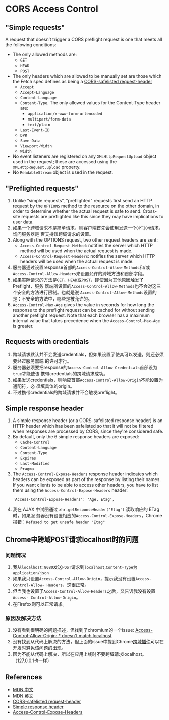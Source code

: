 # CORS Access Control

## "Simple requests"
A request that doesn’t trigger a CORS preflight request is one that meets all
the following conditions:
* The only allowed methods are:
    * `GET`
    * `HEAD`
    * `POST`
* The only headers which are allowed to be manually set are those which the
Fetch spec defines as being a [CORS-safelisted request-header](https://fetch.spec.whatwg.org/#cors-safelisted-request-header)
    * `Accept`
    * `Accept-Language`
    * `Content-Language`
    * `Content-Type`. The only allowed values for the Content-Type header are:
        * `application/x-www-form-urlencoded`
        * `multipart/form-data`
        * `text/plain`
    * `Last-Event-ID`
    * `DPR`
    * `Save-Data`
    * `Viewport-Width`
    * `Width`
* No event listeners are registered on any `XMLHttpRequestUpload` object used in
 the request; these are accessed using the `XMLHttpRequest.upload` property.
* No `ReadableStream` object is used in the request.


## "Preflighted requests"
1. Unlike “simple requests”, "preflighted" requests first send an HTTP request
by the `OPTIONS` method to the resource on the other domain, in order to
determine whether the actual request is safe to send. Cross-site requests are
preflighted like this since they may have implications to user data.
2. 如果一个跨域请求不是简单请求，则客户端首先会使用发送一个`OPTION`请求，询问服务器是
否支持该跨域请求的设置。
3. Along with the OPTIONS request, two other request headers are sent:
    * `Access-Control-Request-Method`: notifies the server which HTTP method
    will be used when the actual request is made.
    * `Access-Control-Request-Headers`: notifies the server which HTTP headers
    will be used when the actual request is made.
4. 服务器通过设置response首部的`Access-Control-Allow-Methods`和/或
`Access-Control-Allow-Headers`来设置允许的跨域方法和首部字段。
5. 如果实际请求的方法是`GET`、`HEAD`或`POST`，即使因为其他原因触发了Preflight，服务
器端所设置的`Access-Control-Allow-Methods`也不会对这三个安全的方法进行限制。也就是说
`Access-Control-Allow-Methods`设置的是：不安全的方法中，哪些是被允许的。
6. `Access-Control-Max-Age` gives the value in seconds for how long the response
 to the preflight request can be cached for without sending another preflight
request. Note that each browser has a maximum internal value that takes
precedence when the `Access-Control-Max-Age` is greater.


## Requests with credentials
1. 跨域请求默认并不会发送credentials，但如果设置了使其可以发送，则还必须要经过服务器端
的许可才行。
2. 服务器必须要把response的`Access-Control-Allow-Credentials`首部设为`true`才能使该
携带credentials的跨域请求成功。
2. 如果发送credentials，则响应首部`Access-Control-Allow-Origin`不能设置为通配符，必
须填具体的origin。
3. 不过携带credentials的跨域请求并不会触发preflight。


## Simple response header
1. A simple response header (or a CORS-safelisted response header) is an HTTP
header which has been safelisted so that it will not be filtered when responses
are processed by CORS, since they're considered safe.
2. By default, only the 6 simple response headers are exposed:
    * `Cache-Control`
    * `Content-Language`
    * `Content-Type`
    * `Expires`
    * `Last-Modified`
    * `Pragma`
3. The `Access-Control-Expose-Headers` response header indicates which headers
can be exposed as part of the response by listing their names. If you want
clients to be able to access other headers, you have to list them using the
`Access-Control-Expose-Headers` header:
    ```
    'Access-Control-Expose-Headers': 'Age, Etag',
    ```
4. 我在 AJAX 中试图通过 `xhr.getResponseHeader('Etag')` 读取响应的 ETag 时，如果服
务器没有设置相应的`Access-Control-Expose-Headers`，Chrome报错：`Refused to get
unsafe header "Etag"`



## Chrome中跨域POST请求localhost时的问题
### 问题情况
1. 我从`localhost:8080`发送`POST`请求到`localhost`,`Content-Type`为
`application/json`
2. 如果我只设置`Access-Control-Allow-Origin`，提示我没有设置`Access-Control-Allow-
Headers`，这很正常。
3. 但当我也设置了`Access-Control-Allow-Headers`之后，又告诉我没有设置`Access-
Control-Allow-Origin`。
4. 在Firefox则可以正常请求。

### 原因及解决方法
1. 没有看到很明确的问题描述，但找到了chromium的一个issue:
[Access-Control-Allow-Origin: * doesn't match localhost](https://bugs.chromium.org/p/chromium/issues/detail?id=67743)
2. 没有找到从代码上解决的方法，但上面的issue中提到Chrome[跨域插件](https://chrome.google.com/webstore/detail/allow-control-allow-origi/nlfbmbojpeacfghkpbjhddihlkkiljbi)可以在开发时避免该问题的出现。
3. 因为不能从代码上解决，所以在应用上线时不要跨域请求localhost。（127.0.0.1也一样）


## References
* [MDN 中文](https://developer.mozilla.org/zh-CN/docs/Web/HTTP/Access_control_CORS)
* [MDN 英文](https://developer.mozilla.org/en-US/docs/Web/HTTP/CORS)
* [CORS-safelisted request-header](https://fetch.spec.whatwg.org/#cors-safelisted-request-header)
* [Simple response header](https://developer.mozilla.org/en-US/docs/Glossary/Simple_response_header)
* [Access-Control-Expose-Headers](https://developer.mozilla.org/en-US/docs/Web/HTTP/Headers/Access-Control-Expose-Headers)

